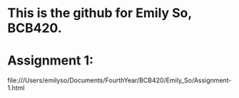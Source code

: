 # This is the github for Emily So, BCB420.

# Assignment 1: 
file:///Users/emilyso/Documents/FourthYear/BCB420/Emily_So/Assignment-1.html

